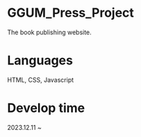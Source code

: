 # GGUM_Press_Project

The book publishing website.

# Languages

HTML, CSS, Javascript

# Develop time

2023.12.11 ~
